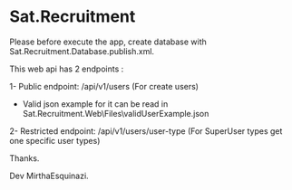# Sat.Recruitment

Please before execute the app, create database with Sat.Recruitment.Database.publish.xml.

This web api has 2 endpoints :

1- Public endpoint: /api/v1/users  (For create users)
* Valid json example for it can be read in Sat.Recruitment.Web\Files\validUserExample.json

2- Restricted endpoint: /api/v1/users/user-type  (For SuperUser types get one specific user types)

Thanks. 

Dev MirthaEsquinazi.
